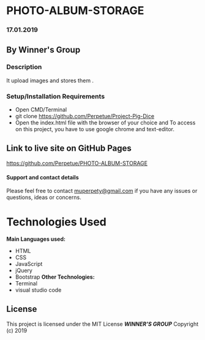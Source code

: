 # PHOTO-ALBUM-STORAGE
### 17.01.2019
## By Winner's Group
### Description
It upload images and stores them .
### Setup/Installation Requirements
* Open CMD/Terminal
* git clone https://github.com/Perpetue/Project-Pig-Dice
* Open the index.html file with the browser of your choice
 and To access on this project, you have to use google chrome and text-editor.
## Link to live site on GitHub Pages
https://github.com/Perpetue/PHOTO-ALBUM-STORAGE

#### Support and contact details
Please feel free to contact muperpety@gmail.com if you have any issues or questions, ideas or concerns.
# Technologies Used
**Main Languages used:**
* HTML
* CSS
* JavaScript
* jQuery
* Bootstrap
**Other Technologies:**
* Terminal
* visual studio code
## License
This project is licensed under the MIT License
**_WINNER'S GROUP_** Copyright (c) 2019
